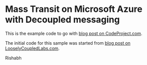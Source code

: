 Mass Transit on Microsoft Azure with Decoupled messaging
========================================================

This is the example code to go with [blog post on CodeProject.com](http://www.codeproject.com/Articles/1082294/CQRS-with-Decoupled-Messaging-Part-II).

The initial code for this sample was started from [blog post on LooselyCoupledLabs.com](http://looselycoupledlabs.com/2014/09/masstransit-on-microsoft-azure-2/).

Rishabh
